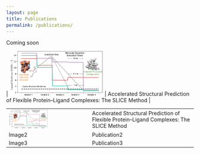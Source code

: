 ```yaml
---
layout: page
title: Publications
permalink: /publications/
---
```


Coming soon

<table style="width:100%">
  <tr>
    <td><img src="/images/slice.gif" width="50%" height="50%"></td>
    <td>Accelerated Structural Prediction of Flexible Protein–Ligand Complexes: The SLICE Method</td>
  </tr>
  <tr>
    <td>Image2</td>
    <td>Publication2</td>
  </tr>
  <tr>
    <td>Image3</td>
    <td>Publication3</td>
  </tr>


| <img src="/images/slice.gif" width="50%" height="50%"> | Accelerated Structural Prediction of Flexible Protein–Ligand Complexes: The SLICE Method |
